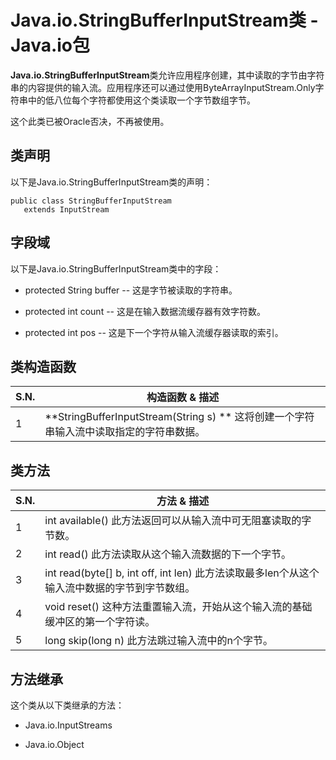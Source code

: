 # Java.io.StringBufferInputStream类 - Java.io包

**Java.io.StringBufferInputStream**类允许应用程序创建，其中读取的字节由字符串的内容提供的输入流。应用程序还可以通过使用ByteArrayInputStream.Only字符串中的低八位每个字符都使用这个类读取一个字节数组字节。

这个此类已被Oracle否决，不再被使用。

## 类声明

以下是Java.io.StringBufferInputStream类的声明：

```
public class StringBufferInputStream
   extends InputStream
```

## 字段域

以下是Java.io.StringBufferInputStream类中的字段：

*   protected String buffer -- 这是字节被读取的字符串。

*   protected int count -- 这是在输入数据流缓存器有效字符数。

*   protected int pos -- 这是下一个字符从输入流缓存器读取的索引。

## 类构造函数

| S.N. | 构造函数 & 描述 |
| --- | --- |
| 1 | **StringBufferInputStream(String s) ** 这将创建一个字符串输入流中读取指定的字符串数据。 |

## 类方法

| S.N. | 方法 & 描述 |
| --- | --- |
| 1 | int available() 此方法返回可以从输入流中可无阻塞读取的字节数。 |
| 2 | int read() 此方法读取从这个输入流数据的下一个字节。 |
| 3 | int read(byte[] b, int off, int len) 此方法读取最多len个从这个输入流中数据的字节到字节数组。 |
| 4 | void reset() 这种方法重置输入流，开始从这个输入流的基础缓冲区的第一个字符读。 |
| 5 | long skip(long n) 此方法跳过输入流中的n个字节。 |

## 方法继承

这个类从以下类继承的方法：

*   Java.io.InputStreams

*   Java.io.Object

